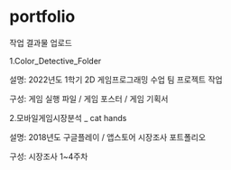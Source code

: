 # portfolio
작업 결과물 업로드

1.Color_Detective_Folder 

설명: 2022년도 1학기 2D 게임프로그래밍 수업 팀 프로젝트 작업 

구성: 게임 실행 파일 / 게임 포스터 / 게임 기획서 

2.모바일게임시장분석 _ cat hands

설명: 2018년도 구글플레이 / 앱스토어 시장조사 포트폴리오 

구성: 시장조사 1~4주차 

